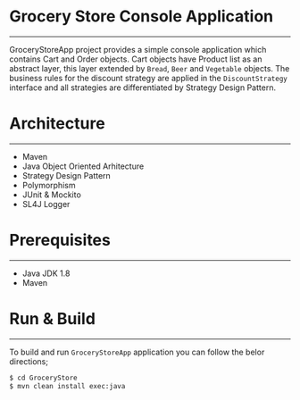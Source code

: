 # Grocery Store Console Application

- --
GroceryStoreApp project provides a simple console application which contains Cart and Order objects.
Cart objects have Product list as an abstract layer, this layer extended by `Bread`, `Beer` and `Vegetable` objects.
The business rules for the discount strategy are applied in the `DiscountStrategy` interface and all strategies are differentiated by Strategy Design Pattern.

# Architecture
- --
- Maven
- Java Object Oriented Arhitecture
- Strategy Design Pattern
- Polymorphism
- JUnit & Mockito
- SL4J Logger

# Prerequisites
- ---
 - Java JDK 1.8
 - Maven

# Run & Build
- --
To build and run `GroceryStoreApp` application you can follow the belor directions;
```sh
$ cd GroceryStore
$ mvn clean install exec:java
```
